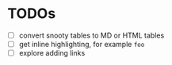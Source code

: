 # TODOs

- [ ] convert snooty tables to MD or HTML tables
- [ ] get inline highlighting, for example `foo`
- [ ] explore adding links

